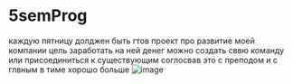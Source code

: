 # 5semProg 
каждую пятницу долджен быть гтов проект про развитие моей компании цель заработать на ней денег можно создать сввю команду или присоединиться к существующим соглосвав это с преподом и с глвным в тиме
хорошо
больше ![image](https://user-images.githubusercontent.com/97598502/195803659-29860bbd-9a6a-48ca-97bb-b5c120343ebb.png)
